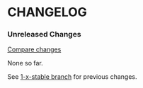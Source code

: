 # CHANGELOG

### Unreleased Changes

[Compare changes](https://github.com/codevise/pageflow-linkmap-page/compare/1-x-stable...master)

None so far.

See
[1-x-stable branch](https://github.com/codevise/pageflow-linkmap-page/blob/1-x-stable/CHANGELOG.md)
for previous changes.
